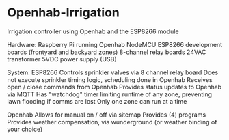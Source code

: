 # Openhab-Irrigation
Irrigation controller using Openhab and the ESP8266 module

Hardware:
Raspberry Pi running Openhab
NodeMCU ESP8266 development boards (frontyard and backyard zones)
8-channel relay boards
24VAC transformer
5VDC power supply (USB)

System:
ESP8266
Controls sprinkler valves via 8 channel relay board
Does not execute sprinkler timing logic, scheduling done in Openhab
Receives open / close commands from Openhab
Provides status updates to Openhab via MQTT
Has "watchdog" timer limiting runtime of any zone, preventing lawn flooding if comms are lost
Only one zone can run at a time

Openhab
Allows for manual on / off via sitemap
Provides (4) programs
Provides weather compensation, via wunderground (or weather binding of your choice)


